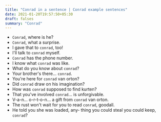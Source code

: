 ```yaml
---
title: "Conrad in a sentence | Conrad example sentences"
date: 2021-01-20T19:57:50+05:30
draft: falses
summary: "Conrad"
---
```

- `Conrad`, where is he?
- `Conrad`, what a surprise.
- I gave that to `conrad`, too!
- I'll talk to `conrad` myself.
- `Conrad` has the phone number.
- I know what `conrad` was like.
- What do you know about `conrad`?
- Your brother's there... `conrad`.
- You're here for `conrad` van orton?
- Did `conrad` draw on his imagination?
- How was `conrad` supposed to find kurten?
- That you've involved `conrad`... is unforgivable.
- V-a-n... o-r-t-o-n... a gift from `conrad` van orton.
- The rust won't wait for you to read `conrad`, goodall.
- He told you she was loaded, any- thing you could steal you could keep, `conrad`?
                 
